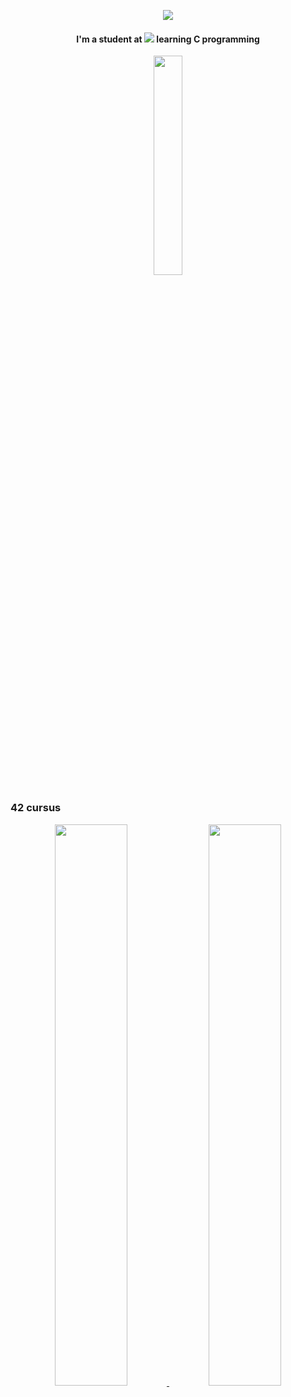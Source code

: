
<p align="center">
  <img src="https://capsule-render.vercel.app/api?type=venom&height=180&color=gradient&text=Hey%20there%20👋&reversal=false&section=header&textBg=false&fontAlign=50&animation=blink&fontColor=000000&fontSize=30&desc=Glad%20you're%20here!%20Feel%20free%20to%20check%20out%20my%20projects.">
</p>

<div align="center">
  <h4>I'm a student at <a href="https://profile.intra.42.fr/users/ehossain"><img src="https://img.shields.io/badge/Paris-FFFFFF?style=plastic&logo=42&logoColor=000000" \></a> learning C programming</h4>
  <a href="https://github.com/anuraghazra/github-readme-stats" target="_blank" rel="noopener noreferrer">
    <img width="30%" src="https://github-readme-stats.vercel.app/api/top-langs/?username=eqramhossain&layout=compact&title_color=fff&icon_color=79ff97&text_color=9f9f9f&bg_color=151515" />
  </a>
</div>


### 42 cursus

<div align="center">
  <a href="https://github.com/Nimon77/badge42" target="_blank" rel="noopener noreferrer">
    <img width="48%" src="https://badge.nimon.fr/api/v2/cm62sd3do299101mq198nv3i7/stats?cursusId=21&coalitionId=47" />
  </a>
  <a href="https://github.com/Nimon77/badge42" target="_blank" rel="noopener noreferrer">
    <img width="48%" src="https://badge.nimon.fr/api/v2/cm62sd3do299101mq198nv3i7/stats?cursusId=9&coalitionId=108" />
  </a>
</div>

 <!---->

